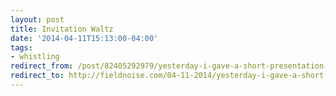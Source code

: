 ```yaml
---
layout: post 
title: Invitation Waltz 
date: '2014-04-11T15:13:00-04:00' 
tags: 
- whistling 
redirect_from: /post/82405292979/yesterday-i-gave-a-short-presentation-on-my-work/
redirect_to: http://fieldnoise.com/04-11-2014/yesterday-i-gave-a-short-presentation-on-my-work
---
```



